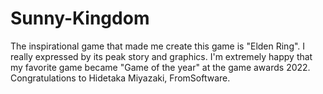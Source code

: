 # Sunny-Kingdom

The inspirational game that made me create this game is "Elden Ring". I really expressed by its peak story and graphics. 
I'm extremely happy that my favorite game became "Game of the year" at the game awards 2022.
Congratulations to Hidetaka Miyazaki, FromSoftware. 
